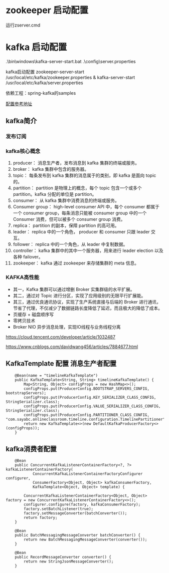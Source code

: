 # zookeeper 启动配置
运行zserver.cmd
# kafka 启动配置
 .\bin\windows\kafka-server-start.bat .\config\server.properties

kafka启动配置 
zookeeper-server-start /usr/local/etc/kafka/zookeeper.properties & kafka-server-start /usr/local/etc/kafka/server.properties
  
依赖工程：spring-kafka的samples

[配置参考地址](https://www.cnblogs.com/lnice/p/9668750.html)



## kafka简介

### 发布订阅

### kafka核心概念


1. producer：
消息生产者，发布消息到 kafka 集群的终端或服务。
2. broker：
kafka 集群中包含的服务器。
3. topic：
每条发布到 kafka 集群的消息属于的类别，即 kafka 是面向 topic 的。
4. partition：
partition 是物理上的概念，每个 topic 包含一个或多个 partition。kafka 分配的单位是 partition。
5. consumer：
从 kafka 集群中消费消息的终端或服务。
6. Consumer group：
high-level consumer API 中，每个 consumer 都属于一个 consumer group，每条消息只能被 consumer group 中的一个 Consumer 消费，但可以被多个 consumer group 消费。
7. replica：
partition 的副本，保障 partition 的高可用。
8. leader：
replica 中的一个角色， producer 和 consumer 只跟 leader 交互。
9. follower：
replica 中的一个角色，从 leader 中复制数据。
10. controller：
kafka 集群中的其中一个服务器，用来进行 leader election 以及 各种 failover。
12. zookeeper：
kafka 通过 zookeeper 来存储集群的 meta 信息。


### KAFKA高性能
- 其一，Kafka 集群可以通过增删 Broker 实集群级的水平扩展。
- 其二，通过对 Topic 进行分区，实现了应用级别的无限平行扩展能。
- 其三，通过优良通讯协议，实现了生产系统直接与后端的 Broker 进行通讯，节省了代理，不仅减少了数据链路长度降低了延迟，而且极大的降低了成本。
- 页缓存 + 磁盘顺序写
- 零拷贝技术
- Broker NIO 异步消息处理，实现IO线程与业务线程分离

https://cloud.tencent.com/developer/article/1032487

https://www.cnblogs.com/davidwang456/articles/7884677.html

## KafkaTemplate 配置 消息生产者配置

````
    @Bean(name = "timelineKafkaTemplate")
    public KafkaTemplate<String, String> timelineKafkaTemplate() {
        Map<String, Object> configProps = new HashMap<>();
        configProps.put(ProducerConfig.BOOTSTRAP_SERVERS_CONFIG, bootstrapServers);
        configProps.put(ProducerConfig.KEY_SERIALIZER_CLASS_CONFIG, StringSerializer.class);
        configProps.put(ProducerConfig.VALUE_SERIALIZER_CLASS_CONFIG, StringSerializer.class);
        configProps.put(ProducerConfig.PARTITIONER_CLASS_CONFIG, "com.sayabc.onlineclassroom.timeline.configuration.TimelinePartitioner");
        return new KafkaTemplate<>(new DefaultKafkaProducerFactory<>(configProps));
    }
````

##  kafka消费者配置

````
    @Bean
    public ConcurrentKafkaListenerContainerFactory<?, ?> kafkaListenerContainerFactory(
            ConcurrentKafkaListenerContainerFactoryConfigurer configurer,
            ConsumerFactory<Object, Object> kafkaConsumerFactory,
            KafkaTemplate<Object, Object> template) {

        ConcurrentKafkaListenerContainerFactory<Object, Object> factory = new ConcurrentKafkaListenerContainerFactory<>();
        configurer.configure(factory, kafkaConsumerFactory);
        factory.setBatchListener(true);
        factory.setMessageConverter(batchConverter());
        return factory;
    }

    @Bean
    public BatchMessagingMessageConverter batchConverter() {
        return new BatchMessagingMessageConverter(converter());
    }

    @Bean
    public RecordMessageConverter converter() {
        return new StringJsonMessageConverter();
    }

````
